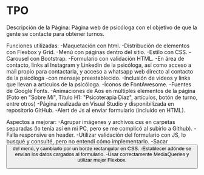 # TPO

Descripción de la Página: Página web de psicóloga con el objetivo de que la gente se contacte para obtener turnos.

Funciones utilizadas: 
-Maquetación con html.
-Distribución de elementos con Flexbox y Grid.
-Menú con páginas dentro del sitio.
-Estilo con CSS.
-Carousel con Bootstrap.
-Formulario con validación HTML.
-En área de contacto, links al Instagram y Linkedin de la psicóloga, así como acceso a mail propio para contactarla, y acceso a whatsapp web directo al contacto de la psicóloga -con mensaje preestablecido.
-Inclusión de videos y links que llevan a artículos de la psicóloga.
-Íconos de FontAwesome.
-Fuentes de Google Fonts.
-Animaciones de Aos en múltiples elementos de la página (Foto en "Sobre Mí", Título H1: "Psicoterapia Díaz", artículos, botón de turno, entre otros)
-Página realizada en Visual Studio y disponibilizada en repositorio GitHub.
-Alert de Js al enviar formulario (incluido en HTML).

Aspectos a mejorar:
-Agrupar imágenes y archivos css en carpetas separadas (lo tenía así en mi PC, pero se me complicó al subirlo a Github). 
-Falla responsive en header.
-Utilizar validación del formulario con JS, lo busqué y consulté, pero no entendí cómo implementarlo.
-Sacar <button> del menú, y cambiarlo por un borde rectangular en CSS.
-Establecer adónde se envían los datos cargados al formulario.
-Usar correctamente MediaQueries y utilizar mejor Flexbox.
 









